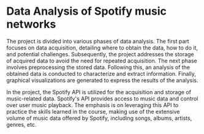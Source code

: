 # Data Analysis of Spotify music networks 

The project is divided into various phases of data analysis. The first part focuses on data acquisition, detailing where to obtain the data, how to do it, and potential challenges. Subsequently, the project addresses the storage of acquired data to avoid the need for repeated acquisition. The next phase involves preprocessing the stored data. Following this, an analysis of the obtained data is conducted to characterize and extract information. Finally, graphical visualizations are generated to express the results of the analysis.

In the project, the Spotify API is utilized for the acquisition and storage of music-related data. Spotify's API provides access to music data and control over user music playback. The emphasis is on leveraging this API to practice the skills learned in the course, making use of the extensive volume of music data offered by Spotify, including songs, albums, artists, genres, etc.

